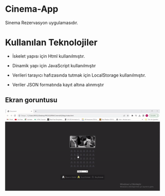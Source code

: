 # Cinema-App

Sinema Rezervasyon uygulamasıdır.

# Kullanılan Teknolojiler

- İskelet yapısı için Html kullanılmıştır.

- Dinamik yapı için JavaScript kullanılmıştır

- Verileri tarayıcı hafızasında tutmak için LocalStorage kullanılmıştır.

- Veriler JSON formatında kayıt altına alınmıştır






<h2>Ekran goruntusu</h2>

![](Cinema.gif)
